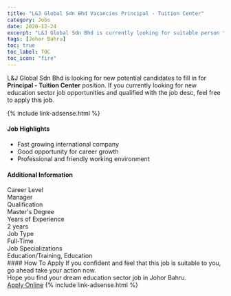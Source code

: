 ```yaml
---
title: "L&J Global Sdn Bhd Vacancies Principal - Tuition Center" 
category: Jobs 
date: 2020-12-24 
excerpt: "L&J Global Sdn Bhd is currently looking for suitable person to fill in the Principal - Tuition Center which positioned at Johor Bahru" 
tags: [Johor Bahru] 
toc: true 
toc_label: TOC 
toc_icon: "fire" 
--- 
```


<p>L&J Global Sdn Bhd is looking for new potential candidates to fill in for <b>Principal - Tuition Center</b> position. If you currently looking for new education sector job opportunities and qualified with the job desc, feel free to apply this job.
</p>{% include link-adsense.html %} 
 <div><div><div><h4>Job Highlights</h4></div></div><div><ul><li><div><div><div><div></div></div></div><div><span>Fast growing international company</span></div></div></li><li><div><div><div><div></div></div></div><div><span>Good opportunity for career growth</span></div></div></li><li><div><div><div><div></div></div></div><div><span>Professional and friendly working environment</span></div></div></li></ul></div></div> 
<div><div><div><h4>Additional Information</h4></div></div><div><div><div><div><div><div><div><div><span>Career Level</span></div></div><div><span>Manager</span></div></div></div></div><div><div><div><div><div><span>Qualification</span></div></div><div><span>Master's Degree</span></div></div></div></div><div><div><div><div><div><span>Years of Experience</span></div></div><div><span>2 years</span></div></div></div></div><div><div><div><div><div><span>Job Type</span></div></div><div><span>Full-Time</span></div></div></div></div><div><div><div><div><div><span>Job Specializations</span></div></div><div><span>Education/Training, Education</span></div></div></div></div></div></div></div></div> 
#### How To Apply 
If you confident and feel that this job is suitable to you, go ahead take your action now. <br/> 
Hope you find your dream education sector job in Johor Bahru. <br/> 
<a href="https://www.jobstreet.com.my/en/job/principal-tuition-center-4449737?jobId=jobstreet-my-job-4449737&sectionRank=14&token=0~5eaa494b-1720-4b23-8b84-50f5194e8046&fr=SRP%20View%20In%20New%20Ta" class="btn btn--info" target="_blank" rel="nofollow noopenner">Apply Online</a> 
{% include link-adsense.html %} 